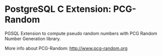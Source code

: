 # PostgreSQL C Extension: PCG-Random
PGSQL Extension to compute pseudo random numbers with PCG Random Number Generation library.

More info about PCG-Random: http://www.pcg-random.org
